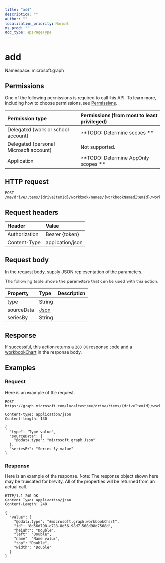 ```yaml
---
title: "add"
description: ""
author: ""
localization_priority: Normal
ms.prod: ""
doc_type: apiPageType
---
```


# add

Namespace: microsoft.graph



## Permissions
One of the following permissions is required to call this API. To learn more, including how to choose permissions, see [Permissions](/concepts/permissions-reference.md).

|Permission type|Permissions (from most to least privileged)|
|:---|:---|
|Delegated (work or school account)|**TODO: Determine scopes **|
|Delegated (personal Microsoft account)|Not supported.|
|Application|**TODO: Determine AppOnly scopes **|

## HTTP request
<!-- {
  "blockType": "ignored"
}
-->
``` http
POST /me/drive/items/{driveItemId}/workbook/names/{workbookNamedItemId}/worksheet/charts/add
```

## Request headers
|Header|Value|
|:---|:---|
|Authorization|Bearer {token}|
|Content-Type|application/json|

## Request body
In the request body, supply JSON representation of the parameters.

The following table shows the parameters that can be used with this action.

|Property|Type|Description|
|:---|:---|:---|
|type|String||
|sourceData|[Json](../resources/json.md)||
|seriesBy|String||



## Response
If successful, this action returns a `200 OK` response code and a [workbookChart](../resources/workbookchart.md) in the response body.

## Examples

### Request
Here is an example of the request.
<!-- {
  "blockType": "request",
  "name": "workbookchart_add"
}
-->
``` http
POST https://graph.microsoft.com/localtest/me/drive/items/{driveItemId}/workbook/names/{workbookNamedItemId}/worksheet/charts/add

Content-type: application/json
Content-length: 130

{
  "type": "Type value",
  "sourceData": {
    "@odata.type": "microsoft.graph.Json"
  },
  "seriesBy": "Series By value"
}
```

### Response
Here is an example of the response. Note: The response object shown here may be truncated for brevity. All of the properties will be returned from an actual call.
<!-- {
  "blockType": "response",
  "truncated": true,
  "@odata.type": "microsoft.graph.workbookchart"
}
-->
``` http
HTTP/1.1 200 OK
Content-Type: application/json
Content-Length: 248

{
  "value": {
    "@odata.type": "#microsoft.graph.workbookChart",
    "id": "8d56d798-d798-8d56-98d7-568d98d7568d",
    "height": "Double",
    "left": "Double",
    "name": "Name value",
    "top": "Double",
    "width": "Double"
  }
}
```

